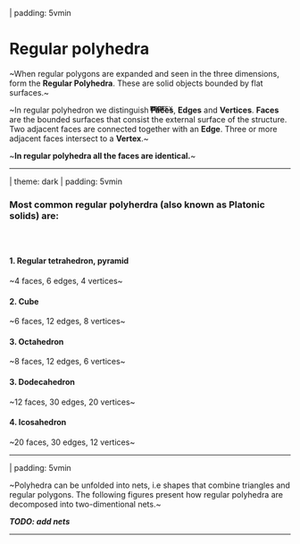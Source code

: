
| padding: 5vmin

# Regular polyhedra

~When regular polygons are expanded and seen in the three dimensions, form the **Regular Polyhedra**. These are solid objects bounded by flat surfaces.~

<center>
    <f-scene3 style="position:relative;" isometric class="crisp">
        <f-box3 rotation="20 30 0" scale="1.5"  />
        <div style="z-index:8; position:absolute; top:0; left:0; width:100%; height:100%; font-family:var(--font-mono); font-weight:400; font-size:75%;">
            <div style="position:absolute; top:12%; left:17%;">EDGE</div>
            <div style="position:absolute; top:60%; left:30%; color:var(--white)">FACE</div>
            <div style="position:absolute; top:23%; left:94%;">VERTEX</div>
        </div>
    </f-scene3>
</center>

~In regular polyhedron we distinguish **Faces**, **Edges** and **Vertices**. **Faces** are the bounded surfaces that consist the external surface of the structure. Two adjacent faces are connected together with an **Edge**. Three or more adjacent faces intersect to a **Vertex**.~

~**In regular polyhedra all the faces are identical.**~


---

| theme: dark
| padding: 5vmin


### Most common regular polyherdra (also known as Platonic solids) are:

### &nbsp;

#### 1. Regular tetrahedron, pyramid
~4 faces, 6 edges, 4 vertices~

<center>
    <f-scene3 isometric>
        <f-polyhedron3 hedron="Tetrahedron" rotation="34 -31 0" scale="1.75" />
        <!-- <f-hedron3 :shading="true" :height="1" :strokeWidth="0" :count="4" rotation="-30 0 60" scale="1.5"  /> -->
    </f-scene3>
</center>


#### 2. Cube
~6 faces, 12 edges, 8 vertices~

<center>
    <f-scene3 isometric class="crisp">
        <f-box3 rotation="20 30 0" scale="1.5" />
    </f-scene3>
</center>


#### 3. Octahedron
~8 faces, 12 edges, 6 vertices~

<center>
    <f-scene3 isometric>
         <f-polyhedron3 hedron="Octahedron" rotation="-80 8 45" scale="1.65" :opacity="1" />
    </f-scene3>
</center>


#### 3. Dodecahedron
~12 faces, 30 edges, 20 vertices~

<center>
    <f-scene3 isometric class="crisp">
        <f-polyhedron3 hedron="Dodecahedron" rotation="0 10 20" scale="1.5" />
    </f-scene3>
</center>


#### 4. Icosahedron
~20 faces, 30 edges, 12 vertices~

<center>
    <f-scene3 isometric>
        <f-polyhedron3 hedron="Icosahedron" rotation="0 10 20" scale="1.5" />
    </f-scene3>
</center>




---

| padding: 5vmin

~Polyhedra can be unfolded into nets, i.e shapes that combine triangles and regular polygons. The following figures present how regular polyhedra are decomposed into two-dimentional nets.~

***TODO: add nets***


---




